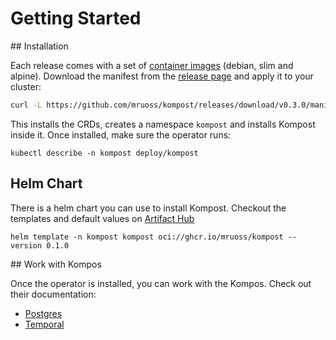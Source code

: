 # Getting Started

## Installation

Each release comes with a set of [container
images](https://github.com/mruoss/kompost/pkgs/container/kompost) (debian, slim
and alpine). Download the manifest from the [release
page](https://github.com/mruoss/kompost/releases/tag/v0.2.3) and apply it to
your cluster:

```bash
curl -L https://github.com/mruoss/kompost/releases/download/v0.3.0/manifest-alpine.yaml | kubectl apply -f -
```

This installs the CRDs, creates a namespace `kompost` and installs Kompost inside it.
Once installed, make sure the operator runs:

```
kubectl describe -n kompost deploy/kompost
```

## Helm Chart

There is a helm chart you can use to install Kompost. Checkout the templates and
default values on [Artifact
Hub](https://artifacthub.io/packages/helm/kompost/kompost)

```
helm template -n kompost kompost oci://ghcr.io/mruoss/kompost --version 0.1.0
```

## Work with Kompos

Once the operator is installed, you can work with the Kompos. Check out their
documentation:

- [Postgres](/postgres)
- [Temporal](/temporal)

